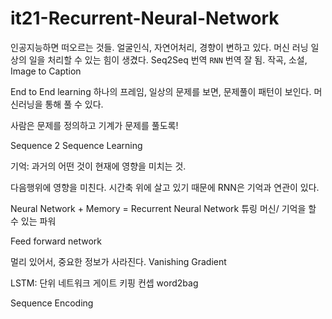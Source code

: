 # it21-Recurrent-Neural-Network
인공지능하면 떠오르는 것들.
얼굴인식, 자연어처리, 
경향이 변하고 있다. 머신 러닝
일상의 일을 처리할 수 있는 힘이 생겼다.
Seq2Seq
번역
`RNN`
번역 잘 됨. 작곡, 소설, Image to Caption

End to End learning
하나의 프레임, 일상의 문제를 보면, 문제풀이 패턴이 보인다. 머신러닝을 통해 풀 수 있다.

사람은 문제를 정의하고 기계가 문제를 풀도록!

Sequence 2 Sequence Learning

기억: 과거의 어떤 것이 현재에 영향을 미치는 것.

다음행위에 영향을 미친다. 시간축 위에 살고 있기 때문에
RNN은 기억과 연관이 있다.

Neural Network + Memory = Recurrent Neural Network
튜링 머신/ 기억을 할 수 있는 파워

Feed forward network

멀리 있어서, 중요한 정보가 사라진다. Vanishing Gradient

LSTM: 단위 네트워크
게이트 키핑 컨셉
word2bag

Sequence Encoding

